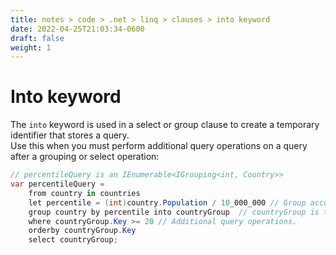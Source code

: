 ```yaml
---
title: notes > code > .net > linq > clauses > into keyword
date: 2022-04-25T21:03:34-0600
draft: false
weight: 1
---
```

# Into keyword
The `into` keyword is used in a select or group clause to create a temporary identifier that stores a query.  
Use this when you must perform additional query operations on a query after a grouping or select operation:

```cs
// percentileQuery is an IEnumerable<IGrouping<int, Country>>
var percentileQuery =
    from country in countries
    let percentile = (int)country.Population / 10_000_000 // Group according to population in ranges of 10M.
    group country by percentile into countryGroup  // countryGroup is the temporary identifer.
    where countryGroup.Key >= 20 // Additional query operations.
    orderby countryGroup.Key
    select countryGroup;
```
